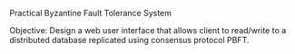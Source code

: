 Practical Byzantine Fault Tolerance System

Objective: Design a web user interface that allows client to read/write to a distributed database
replicated using consensus protocol PBFT. 
